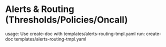 # Alerts & Routing (Thresholds/Policies/Oncall)

usage: Use create-doc with templates/alerts-routing-tmpl.yaml
run: create-doc templates/alerts-routing-tmpl.yaml
